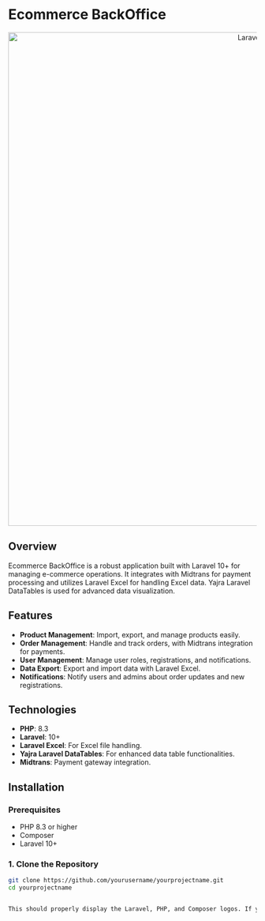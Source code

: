# Ecommerce BackOffice

<p align="center">
  <img src="https://laravel.com/img/logomark.min.svg" alt="Laravel Logo" width="1000"/>
<!--   <img src="https://www.php.net/images/logos/php-logo.svg" alt="PHP Logo" width="100"/>
  <img src="https://getcomposer.org/img/logo-composer-transparent.png" alt="Composer Logo" width="100"/> -->
</p>

## Overview

Ecommerce BackOffice is a robust application built with Laravel 10+ for managing e-commerce operations. It integrates with Midtrans for payment processing and utilizes Laravel Excel for handling Excel data. Yajra Laravel DataTables is used for advanced data visualization.

## Features

- **Product Management**: Import, export, and manage products easily.
- **Order Management**: Handle and track orders, with Midtrans integration for payments.
- **User Management**: Manage user roles, registrations, and notifications.
- **Data Export**: Export and import data with Laravel Excel.
- **Notifications**: Notify users and admins about order updates and new registrations.

## Technologies

- **PHP**: 8.3
- **Laravel**: 10+
- **Laravel Excel**: For Excel file handling.
- **Yajra Laravel DataTables**: For enhanced data table functionalities.
- **Midtrans**: Payment gateway integration.

## Installation

### Prerequisites

- PHP 8.3 or higher
- Composer
- Laravel 10+

### 1. Clone the Repository

```bash
git clone https://github.com/yourusername/yourprojectname.git
cd yourprojectname


This should properly display the Laravel, PHP, and Composer logos. If you still encounter issues, consider hosting the images locally or using different image URLs.
